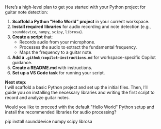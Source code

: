 Here’s a high-level plan to get you started with your Python project for guitar note detection:

1. **Scaffold a Python "Hello World" project** in your current workspace.
2. **Install required libraries** for audio recording and note detection (e.g., `sounddevice`, `numpy`, `scipy`, `librosa`).
3. **Create a script** that:
    - Records audio from your microphone.
    - Processes the audio to extract the fundamental frequency.
    - Maps the frequency to a guitar note.
4. **Add a `.github/copilot-instructions.md`** for workspace-specific Copilot guidance.
5. **Create a README.md** with instructions.
6. **Set up a VS Code task** for running your script.

**Next step:**  
I will scaffold a basic Python project and set up the initial files. Then, I’ll guide you on installing the necessary libraries and writing the first script to record and analyze guitar notes.

Would you like to proceed with the default "Hello World" Python setup and install the recommended libraries for audio processing?

pip install sounddevice numpy scipy librosa
